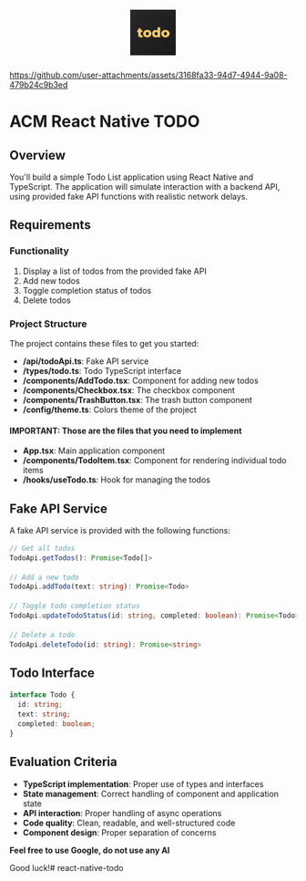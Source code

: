 <h1 align="center">
  <img height="80" alt="" title="" src=".github/icon-todo.png">
</h1>


https://github.com/user-attachments/assets/3168fa33-94d7-4944-9a08-479b24c9b3ed

# ACM React Native TODO

## Overview

You'll build a simple Todo List application using React Native and TypeScript. The application will simulate interaction with a backend API, using provided fake API functions with realistic network delays.

## Requirements

### Functionality

1. Display a list of todos from the provided fake API
2. Add new todos
3. Toggle completion status of todos
4. Delete todos

### Project Structure

The project contains these files to get you started:

- **/api/todoApi.ts**: Fake API service
- **/types/todo.ts**: Todo TypeScript interface
- **/components/AddTodo.tsx**: Component for adding new todos
- **/components/Checkbox.tsx**: The checkbox component
- **/components/TrashButton.tsx**: The trash button component
- **/config/theme.ts**: Colors theme of the project

#### IMPORTANT: Those are the files that you need to implement

- **App.tsx**: Main application component
- **/components/TodoItem.tsx**: Component for rendering individual todo items
- **/hooks/useTodo.ts**: Hook for managing the todos

## Fake API Service

A fake API service is provided with the following functions:

```typescript
// Get all todos
TodoApi.getTodos(): Promise<Todo[]>

// Add a new todo
TodoApi.addTodo(text: string): Promise<Todo>

// Toggle todo completion status
TodoApi.updateTodoStatus(id: string, completed: boolean): Promise<Todo>

// Delete a todo
TodoApi.deleteTodo(id: string): Promise<string>
```

## Todo Interface

```typescript
interface Todo {
  id: string;
  text: string;
  completed: boolean;
}
```

## Evaluation Criteria

- **TypeScript implementation**: Proper use of types and interfaces
- **State management**: Correct handling of component and application state
- **API interaction**: Proper handling of async operations
- **Code quality**: Clean, readable, and well-structured code
- **Component design**: Proper separation of concerns

**Feel free to use Google, do not use any AI**

Good luck!# react-native-todo
